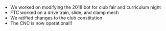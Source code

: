 <!--t September 17, 2019 t-->

 - We worked on modifying the 2018 bot for club fair and curriculum night
 - FTC worked on a drive train, slide, and clamp mech
 - We ratified changes to the club constitution 
 - The CNC is now operational!!